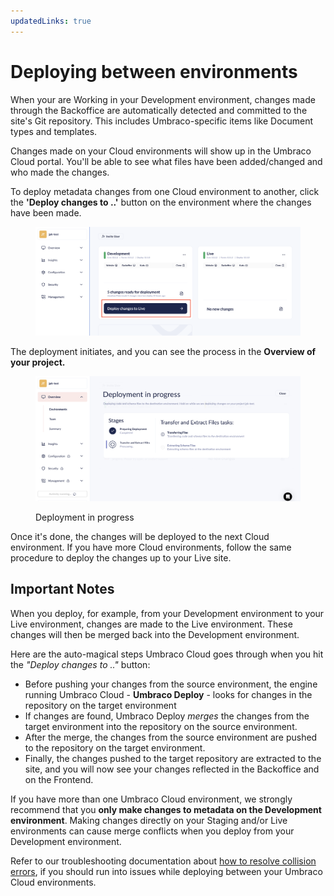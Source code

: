 ```yaml
---
updatedLinks: true
---
```


# Deploying between environments

When your are Working in your Development environment, changes made through the Backoffice are automatically detected and committed to the site's Git repository. This includes Umbraco-specific items like Document types and templates.

Changes made on your Cloud environments will show up in the Umbraco Cloud portal. You'll be able to see what files have been added/changed and who made the changes.

To deploy metadata changes from one Cloud environment to another, click the **'Deploy changes to ..'** button on the environment where the changes have been made.&#x20;

<figure><img src="../.gitbook/assets/image (39).png" alt=""><figcaption></figcaption></figure>

The deployment initiates, and you can see the process in the **Overview of your project.**

<figure><img src="../.gitbook/assets/image (41).png" alt="Deployment in progress"><figcaption><p>Deployment in progress</p></figcaption></figure>

Once it's done, the changes will be deployed to the next Cloud environment. If you have more Cloud environments, follow the same procedure to deploy the changes up to your Live site.

## Important Notes

When you deploy, for example, from your Development environment to your Live environment, changes are made to the Live environment. These changes will then be merged back into the Development environment.

Here are the auto-magical steps Umbraco Cloud goes through when you hit the _"Deploy changes to .."_ button:

* Before pushing your changes from the source environment, the engine running Umbraco Cloud - **Umbraco Deploy** - looks for changes in the repository on the target environment
* If changes are found, Umbraco Deploy _merges_ the changes from the target environment into the repository on the source environment.
* After the merge, the changes from the source environment are pushed to the repository on the target environment.
* Finally, the changes pushed to the target repository are extracted to the site, and you will now see your changes reflected in the Backoffice and on the Frontend.

If you have more than one Umbraco Cloud environment, we strongly recommend that you **only make changes to metadata on the Development environment**. Making changes directly on your Staging and/or Live environments can cause merge conflicts when you deploy from your Development environment.

Refer to our troubleshooting documentation about [how to resolve collision errors](../troubleshooting/deployments/structure-error.md), if you should run into issues while deploying between your Umbraco Cloud environments.
